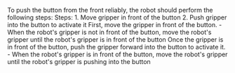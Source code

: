 To push the button from the front reliably, the robot should perform the following steps:
    Steps: 1. Move gripper in front of the button  2. Push gripper into the button to activate it
    First, move the gripper in front of the button.
    - When the robot's gripper is not in front of the button, move the robot's gripper until the robot's gripper is in front of the button
    Once the gripper is in front of the button, push the gripper forward into the button to activate it.
    - When the robot's gripper is in front of the button, move the robot's gripper until the robot's gripper is pushing into the button